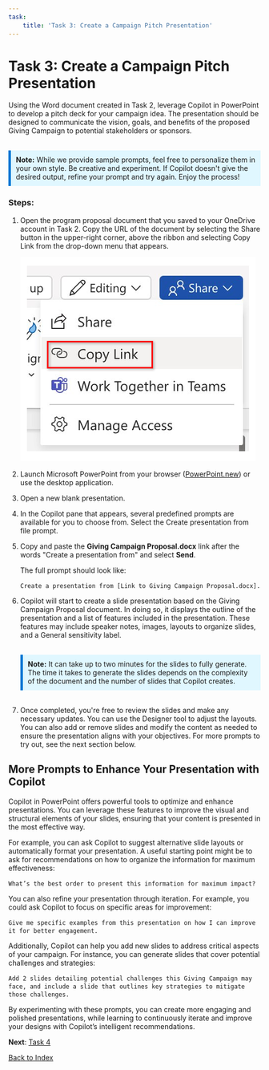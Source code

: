 ```yaml
---
task:
    title: 'Task 3: Create a Campaign Pitch Presentation'
---
```


# Task 3: Create a Campaign Pitch Presentation

Using the Word document created in Task 2, leverage Copilot in PowerPoint to develop a pitch deck for your campaign idea. The presentation should be designed to communicate the vision, goals, and benefits of the proposed Giving Campaign to potential stakeholders or sponsors.
<BR>
<BR>
<div style="background-color: #e0f7ff; padding: 10px; border-left: 5px solid #0078D4;">
<strong>Note:</strong> While we provide sample prompts, feel free to personalize them in your own style. Be creative and experiment. If Copilot doesn't give the desired output, refine your prompt and try again. Enjoy the process!
</div>

### Steps:

1. Open the program proposal document that you saved to your OneDrive account in Task 2. Copy the URL of the document by selecting the Share button in the upper-right corner, above the ribbon and selecting Copy Link from the drop-down menu that appears.

    ![Screenshot showing the Share menu and the Copy Link option highlighted.](../Media/share-menu-with-copy-link.png)

1. Launch Microsoft PowerPoint from your browser (<a href="https://PowerPoint.new" target="_blank">PowerPoint.new</a>) or use the desktop application.

1. Open a new blank presentation.

1. In the Copilot pane that appears, several predefined prompts are available for you to choose from. Select the Create presentation from file prompt.

1. Copy and paste the **Giving Campaign Proposal.docx** link after the words "Create a presentation from" and select **Send**.

    The full prompt should look like:

    ```text
    Create a presentation from [Link to Giving Campaign Proposal.docx].
    ```

1. Copilot will start to create a slide presentation based on the Giving Campaign Proposal document. In doing so, it displays the outline of the presentation and a list of features included in the presentation. These features may include speaker notes, images, layouts to organize slides, and a General sensitivity label.
    <BR>
    <BR>
    <div style="background-color: #e0f7ff; padding: 10px; border-left: 5px solid #0078D4;">
    <strong>Note:</strong> It can take up to two minutes for the slides to fully generate. The time it takes to generate the slides depends on the complexity of the document and the number of slides that Copilot creates.
    </div>
    <BR>
1. Once completed, you're free to review the slides and make any necessary updates. You can use the Designer tool to adjust the layouts. You can also add or remove slides and modify the content as needed to ensure the presentation aligns with your objectives. For more prompts to try out, see the next section below.

## More Prompts to Enhance Your Presentation with Copilot

Copilot in PowerPoint offers powerful tools to optimize and enhance presentations. You can leverage these features to improve the visual and structural elements of your slides, ensuring that your content is presented in the most effective way.

For example, you can ask Copilot to suggest alternative slide layouts or automatically format your presentation. A useful starting point might be to ask for recommendations on how to organize the information for maximum effectiveness:

 ```text
 What’s the best order to present this information for maximum impact?
 ```

You can also refine your presentation through iteration. For example, you could ask Copilot to focus on specific areas for improvement:

 ```text
 Give me specific examples from this presentation on how I can improve it for better engagement.
 ```

Additionally, Copilot can help you add new slides to address critical aspects of your campaign. For instance, you can generate slides that cover potential challenges and strategies:

 ```text
Add 2 slides detailing potential challenges this Giving Campaign may face, and include a slide that outlines key strategies to mitigate those challenges.
 ```

By experimenting with these prompts, you can create more engaging and polished presentations, while learning to continuously iterate and improve your designs with Copilot’s intelligent recommendations.

**Next**: [Task 4](https://microsoftlearning.github.io/Microsoft-365-Copilot-Immersion-Experience/Instructions/Labs/AIAcademy/Task_4_Collaborate_Using_Pages.html)

[Back to Index](https://microsoftlearning.github.io/Microsoft-365-Copilot-Immersion-Experience/Instructions/Labs/AIAcademy/index.html)
